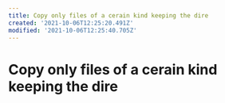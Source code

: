 ```yaml
---
title: Copy only files of a cerain kind keeping the dire
created: '2021-10-06T12:25:20.491Z'
modified: '2021-10-06T12:25:40.705Z'
---
```


# Copy only files of a cerain kind keeping the dire
